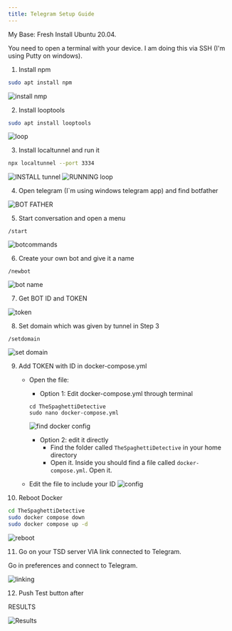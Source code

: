 ```yaml
---
title: Telegram Setup Guide
---
```


My Base: Fresh Install Ubuntu 20.04.

You need to open a terminal with your device. I am doing this via SSH (I'm using Putty on windows).

1. Install npm
```sh
sudo apt install npm
```
![install nmp](/img/server-guides/telegram/installnpm.JPG)

2. Install looptools
```sh
sudo apt install looptools
```
![loop](/img/server-guides/telegram/installloop.JPG)


3. Install localtunnel and run it
```sh
npx localtunnel --port 3334
```
![INSTALL tunnel](/img/server-guides/telegram/starttunnel.JPG)
![RUNNING loop](/img/server-guides/telegram/localtunnelrun.JPG)

4. Open telegram (I`m using windows telegram app) and find botfather

![BOT FATHER](/img/server-guides/telegram/findbot.JPG)

5. Start conversation and open a menu
```
/start
```
![botcommands](/img/server-guides/telegram/botcommands.JPG)

6. Create your own bot and give it a name
```
/newbot
```
![bot name](/img/server-guides/telegram/botname.JPG)

7. Get BOT ID and TOKEN

![token](/img/server-guides/telegram/id.JPG)

8. Set domain which was given by tunnel in Step 3
```
/setdomain
```
![set domain](/img/server-guides/telegram/domain.JPG)

9. Add TOKEN with ID in docker-compose.yml

    - Open the file:
        - Option 1: Edit docker-compose.yml through terminal
        ```shell
        cd TheSpaghettiDetective
        sudo nano docker-compose.yml
        ```
        ![find docker config](/img/server-guides/telegram/getconfig.JPG)
        - Option 2: edit it directly
            - Find the folder called `TheSpaghettiDetective` in your home directory
            - Open it. Inside you should find a file called `docker-compose.yml`. Open it.

    - Edit the file to include your ID
    ![config](/img/server-guides/telegram/config.JPG)


10. Reboot Docker
```sh
cd TheSpaghettiDetective
sudo docker compose down
sudo docker compose up -d
```
![reboot](/img/server-guides/telegram/reboot.JPG)

11. Go on your TSD server VIA link connected to Telegram.

Go in preferences and connect to Telegram.

![linking](/img/server-guides/telegram/linkbot.JPG)

12. Push Test button after

RESULTS

![Results](/img/server-guides/telegram/result.JPG)

